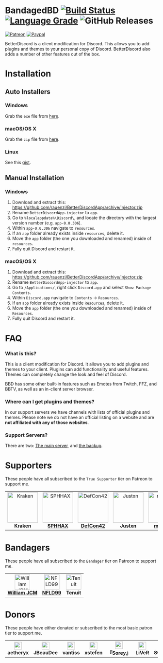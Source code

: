 # BandagedBD [![Build Status][travis-badge]][travis-link] [![Language Grade][lgtm-badge]][lgtm-link] ![GitHub Releases][downloads-badge] 

[patreon-badge]: https://img.shields.io/endpoint.svg?url=https%3A%2F%2Fshieldsio-patreon.herokuapp.com%2FZerebos&style=flat-square
[patreon-link]: https://patreon.com/Zerebos

[paypal-badge]: https://img.shields.io/badge/Paypal-Donate!-%2300457C.svg?logo=paypal&style=flat-square
[paypal-link]: https://paypal.me/ZackRauen

[lgtm-badge]: https://img.shields.io/lgtm/grade/javascript/g/rauenzi/BetterDiscordApp.svg?style=flat-square
[lgtm-link]: https://lgtm.com/projects/g/rauenzi/BetterDiscordApp/context:javascript

[travis-badge]: https://img.shields.io/travis/com/rauenzi/BetterDiscordApp.svg?style=flat-square&branch=development
[travis-link]: https://travis-ci.com/rauenzi/BetterDiscordApp

[downloads-badge]: https://img.shields.io/github/downloads/rauenzi/BetterDiscordApp/latest/total?style=flat-square



[![Patreon][patreon-badge]][patreon-link] [![Paypal][paypal-badge]][paypal-link]

BetterDiscord is a client modification for Discord. This allows you to add plugins and themes to your personal copy of Discord. BetterDiscord also adds a number of other features out of the box.

# Installation

## Auto Installers

### Windows
Grab the `exe` file from [here](https://github.com/rauenzi/BetterDiscordApp/releases/latest/download/BandagedBD_Windows.exe).

### macOS/OS X
Grab the `zip` file from [here](https://github.com/rauenzi/BetterDiscordApp/releases/latest/download/BandagedBD_Mac.zip).

### Linux
See this [gist](https://gist.github.com/ObserverOfTime/d7e60eb9aa7fe837545c8cb77cf31172).

## Manual Installation

### Windows
1. Download and extract this: https://github.com/rauenzi/BetterDiscordApp/archive/injector.zip
2. Rename `BetterDiscordApp-injector` to `app`.
3. Go to `%localappdata%\Discord\`, and locate the directory with the largest version number (e.g. `app-0.0.306`).
4. Within `app-0.0.306` navigate to `resources`.
5. If an `app` folder already exists inside `resources`, delete it.
6. Move the `app` folder (the one you downloaded and renamed) inside of `resources`.
7. Fully quit Discord and restart it.

### macOS/OS X
1. Download and extract this: https://github.com/rauenzi/BetterDiscordApp/archive/injector.zip
2. Rename `BetterDiscordApp-injector` to `app`.
3. Go to `/Applications/`, right click `Discord.app` and select `Show Package Contents`.
4. Within `Discord.app` navigate to `Contents` -> `Resources`.
5. If an `app` folder already exists inside `Resources`, delete it.
6. Move the `app` folder (the one you downloaded and renamed) inside of `Resources`.
7. Fully quit Discord and restart it.

# FAQ

### What is this?
This is a client modification for Discord. It allows you to add plugins and themes to your client. Plugins can add functionality and useful features. Themes can completely change the look and feel of Discord.

BBD has some other built-in features such as Emotes from Twitch, FFZ, and BBTV, as well as an in-client server browser.

### Where can I get plugins and themes?
In our support servers we have channels with lists of official plugins and themes. Please note we do not have an official listing on a website and are **not affiliated with any of those websites**.

### Support Servers?
There are two: [The main server](https://discord.gg/0Tmfo5ZbORCRqbAd), and [the backup](https://discord.gg/2HScm8j).



# Supporters
These people have all subscribed to the `True Supporter` tier on Patreon to support me.

<table>
<tr>
<td align="center">
    <img src="https://cdn.discordapp.com/avatars/196098063092154368/90f1a7202955dac7a6c685cca3181ab1.webp" width="100px;" alt="Kraken"/><br />
    <strong>Kraken</strong><br />
</td>
<td align="center">
    <img src="https://cdn.discordapp.com/attachments/585514483699417089/585552300354043915/34959069_500_500.jpg" width="100px;" alt="SPHHAX"/><br />
    <a href="http://sphh.ax/" target="_blank" rel="noreferrer noopener"><strong>SPHHAX</strong></a><br />
</td>
<td align="center">
    <img src="https://cdn.discordapp.com/attachments/622954403262889995/622957122765848587/5364774.jpg" width="100px;" alt="DefCon42"/><br />
    <a href="https://twitter.com/def_con42" target="_blank" rel="noreferrer noopener"><strong>DefCon42</strong></a><br />
</td>
<td align="center">
    <img src="https://cdn.discordapp.com/avatars/629231564261425163/a_36cc7d2940b4ffb8a660b1076ab2087f.webp" width="100px;" alt="Justxn"/><br />
    <strong>Justxn</strong><br />
</td>
<td align="center">
    <img src="https://cdn.discordapp.com/attachments/682750073448169513/682763113296429087/definitely_not_the_dick_police.png" width="100px;" alt="monkey"/><br />
    <a href="https://heartunderbla.de" target="_blank" rel="noreferrer noopener"><strong>monkey</strong></a><br />
</td>
<td align="center">
    <img src="https://avatars3.githubusercontent.com/u/20338746?s=460&u=d9ebab4f6f0f5221390bca1eaf8f191acd275afe&v=4" width="100px;" alt="Gibbu"/><br />
    <a href="https://github.com/Gibbu" target="_blank" rel="noreferrer noopener"><strong>Gibbu</strong></a>
</td>
<td align="center">
    <img src="https://c10.patreonusercontent.com/3/eyJ3IjoyMDB9/patreon-media/p/user/25717114/c100599e58174499b44b4307c26f9312/1.jpeg" width="100px;" alt="Orekieh"/><br />
    <strong>Orekieh</strong>
</td>
</tr>
</table>


# Bandagers
These people have all subscribed to the `Bandager` tier on Patreon to support me.


<table>
<tr>
	<td align="center">
		<img src="https://cdn.discordapp.com/avatars/332199319169925120/4709f8f0c9cb7ababd85459bf71848b9.png" width="50px;" alt="William JCM"/><br />
		<a href="https://github.com/williamjcm" target="_blank" rel="noreferrer noopener"><strong>William JCM</strong></a>
	</td>
    <td align="center">
		<img src="https://avatars0.githubusercontent.com/u/24623601" width="50px;" alt="NFLD99"/><br />
		<a href="https://github.com/NFLD99" target="_blank" rel="noreferrer noopener"><strong>NFLD99</strong></a>
	</td>
    <td align="center">
		<img src="https://i.postimg.cc/5NVxqMnb/Cute-Squid-Circle.png" width="50px;" alt="Tenuit"/><br />
		<strong>Tenuit</strong>
	</td>
</tr>
</table>

# Donors
These people have either donated or subscribed to the most basic patron tier to support me.

<table>
<tr>
    <td align="center">
        <img src="https://cdn.discordapp.com/avatars/284122164582416385/ebaa1b63191ce70e48ae24f32f452773.webp" width="25px;" /><br />
        <strong>aetheryx</strong>
    </td>
    <td align="center">
        <img src="https://cdn.discordapp.com/avatars/216782345779281921/d4b651b606f108cd2f96a19af68f942f.png" width="25px;" /><br />
        <strong>JBeauDee</strong>
    </td>
        <td align="center">
        <img src="https://cdn.discordapp.com/avatars/261673576216789004/31d590fb92329e270a6225a13d500c1d.png" width="25px;" /><br />
        <strong>vantiss</strong>
    </td>
        <td align="center">
        <img src="https://cdn.discordapp.com/avatars/122204411962327043/7f44a9b036b9e2691f4e81d9e34a78b4.webp" width="25px;" /><br />
        <strong>xstefen</strong>
    </td>
    <td align="center">
        <img src="https://cdn.discordapp.com/avatars/219400174869413888/7c88015869990ba97b614b1ac784f8e8.png" width="25px;" /><br />
        <strong>『Sorey』</strong>
    </td>
    <td align="center">
        <img src="https://cdn.discordapp.com/avatars/95263213842608128/5024b83e1bff3096d7fc93e8de09d582.gif" width="25px;" /><br />
        <strong>LiVeR</strong>
    </td>
    <td align="center">
        <img src="https://cdn.discordapp.com/avatars/144458450192171008/13a3e66d73d216974504b8aad257b7b4.png" width="25px;" /><br />
        <strong>SweetLilyCake</strong>
    </td>
    <td align="center">
        <img src="https://cdn.discordapp.com/avatars/398951709336010793/eb6f63eb2f3a5102fb900e60d1a26cdc.png" width="25px;" /><br />
        <strong>GameKuchen</strong>
    </td>
    <td align="center">
        <img src="https://i.imgur.com/qrWcKfH.png" width="25px;" /><br />
        <strong>Lozo</strong>
    </td>
    <td align="center">
        <img src="https://media.discordapp.net/attachments/575576868166828032/692136786893340752/pfp.gif" width="25px;" /><br />
        <strong>Akira</strong>
    </td>
</tr>
</table>
